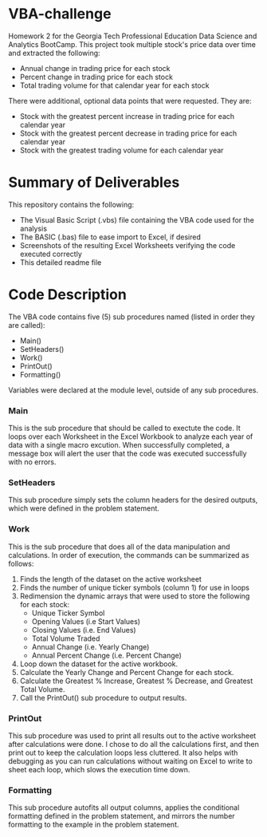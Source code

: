 # VBA-challenge
Homework 2 for the Georgia Tech Professional Education Data Science and Analytics BootCamp. This project took multiple stock's price data over time and extracted the following:
- Annual change in trading price for each stock
- Percent change in trading price for each stock
- Total trading volume for that calendar year for each stock

There were additional, optional data points that were requested. They are:
- Stock with the greatest percent increase in trading price for each calendar year
- Stock with the greatest percent decrease in trading price for each calendar year
- Stock with the greatest trading volume for each calendar year

# Summary of Deliverables
This repository contains the following:
- The Visual Basic Script (.vbs) file containing the VBA code used for the analysis
- The BASIC (.bas) file to ease import to Excel, if desired
- Screenshots of the resulting Excel Worksheets verifying the code executed correctly
- This detailed readme file

# Code Description
The VBA code contains five (5) sub procedures named (listed in order they are called):
- Main()
- SetHeaders()
- Work()
- PrintOut()
- Formatting()

Variables were declared at the module level, outside of any sub procedures. 
  
### Main
This is the sub procedure that should be called to exectute the code. It loops over each Worksheet in the Excel Workbook to analyze each year of data with a single macro excution. When successfully completed, a message box will alert the user that the code was executed successfully with no errors. 
 
### SetHeaders
This sub procedure simply sets the column headers for the desired outputs, which were defined in the problem statement. 

### Work
This is the sub procedure that does all of the data manipulation and calculations. In order of execution, the commands can be summarized as follows:
1. Finds the length of the dataset on the active worksheet
2. Finds the number of unique ticker symbols (column 1) for use in loops
3. Redimension the dynamic arrays that were used to store the following for each stock:
    - Unique Ticker Symbol
    - Opening Values (i.e Start Values)
    - Closing Values (i.e. End Values)
    - Total Volume Traded
    - Annual Change (i.e. Yearly Change)
    - Annual Percent Change (i.e. Percent Change)
4. Loop down the dataset for the active workbook. 
5. Calculate the Yearly Change and Percent Change for each stock. 
6. Calculate the Greatest % Increase, Greatest % Decrease, and Greatest Total Volume. 
7. Call the PrintOut() sub procedure to output results.

### PrintOut
This sub procedure was used to print all results out to the active worksheet after calculations were done. I chose to do all the calculations first, and then print out to keep the calculation loops less cluttered. It also helps with debugging as you can run calculations without waiting on Excel to write to sheet each loop, which slows the execution time down. 

### Formatting
This sub procedure autofits all output columns, applies the conditional formatting defined in the problem statement, and mirrors the number formatting to the example in the problem statement. 
